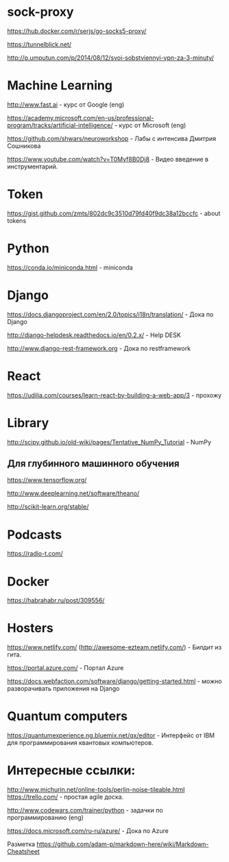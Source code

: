 # sock-proxy
https://hub.docker.com/r/serjs/go-socks5-proxy/

https://tunnelblick.net/

http://p.umputun.com/p/2014/08/12/svoi-sobstviennyi-vpn-za-3-minuty/

# Machine Learning
http://www.fast.ai  -  курс от Google (eng)

https://academy.microsoft.com/en-us/professional-program/tracks/artificial-intelligence/ - курс от Microsoft (eng)

https://github.com/shwars/neuroworkshop   -   Лабы с интенсива Дмитрия Сошникова

https://www.youtube.com/watch?v=T0Myf8B0Dj8 - Видео введение в инструментарий.

# Token
https://gist.github.com/zmts/802dc9c3510d79fd40f9dc38a12bccfc - about tokens

# Python
https://conda.io/miniconda.html  -   miniconda

# Django
https://docs.djangoproject.com/en/2.0/topics/i18n/translation/   -  Дока по Django 

http://django-helpdesk.readthedocs.io/en/0.2.x/   - Help DESK

http://www.django-rest-framework.org  -  Дока по restframework

# React
https://udilia.com/courses/learn-react-by-building-a-web-app/3 - прохожу

# Library
http://scipy.github.io/old-wiki/pages/Tentative_NumPy_Tutorial -  NumPy

## Для глубинного машинного обучения
https://www.tensorflow.org/

http://www.deeplearning.net/software/theano/

http://scikit-learn.org/stable/

# Podcasts
https://radio-t.com/

# Docker
https://habrahabr.ru/post/309556/

# Hosters

https://www.netlify.com/ (http://awesome-ezteam.netlify.com/)  -  Билдит из гита.

https://portal.azure.com/  - Портал Azure

https://docs.webfaction.com/software/django/getting-started.html   -  можно разворачивать приложения на Django

# Quantum computers
https://quantumexperience.ng.bluemix.net/qx/editor - Интерфейс от IBM для программирования квантовых компьютеров.

# Интересные ссылки:
http://www.michurin.net/online-tools/perlin-noise-tileable.html
https://trello.com/ - простая agile доска.

http://www.codewars.com/trainer/python  -  задачки по программированию (eng)

https://docs.microsoft.com/ru-ru/azure/ - Дока по Azure

Разметка https://github.com/adam-p/markdown-here/wiki/Markdown-Cheatsheet

